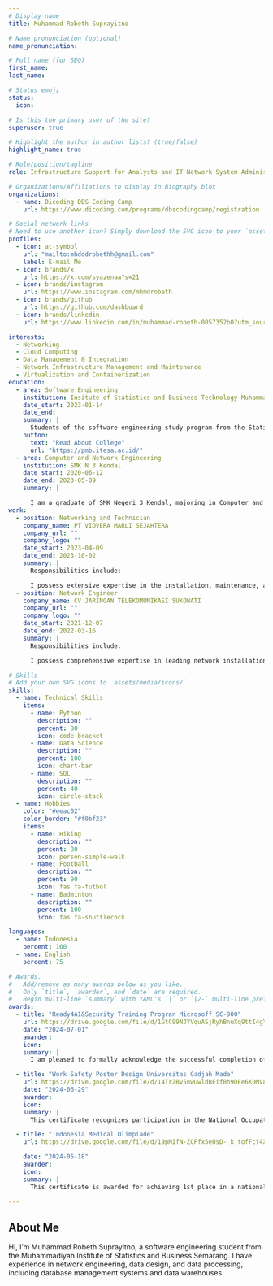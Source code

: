```yaml
---
# Display name
title: Muhammad Robeth Suprayitno

# Name pronunciation (optional)
name_pronunciation:

# Full name (for SEO)
first_name:
last_name:

# Status emoji
status:
  icon:

# Is this the primary user of the site?
superuser: true

# Highlight the author in author lists? (true/false)
highlight_name: true

# Role/position/tagline
role: Infrastructure Support for Analysts and IT Network System Administration

# Organizations/Affiliations to display in Biography blox
organizations:
  - name: Dicoding DBS Coding Camp
    url: https://www.dicoding.com/programs/dbscodingcamp/registration

# Social network links
# Need to use another icon? Simply download the SVG icon to your `assets/media/icons/` folder.
profiles:
  - icon: at-symbol
    url: "mailto:mhdddrobethh@gmail.com"
    label: E-mail Me
  - icon: brands/x
    url: https://x.com/syazenaa?s=21
  - icon: brands/instagram
    url: https://www.instagram.com/mhmdrobeth
  - icon: brands/github
    url: https://github.com/dashboard
  - icon: brands/linkedin
    url: https://www.linkedin.com/in/muhammad-robeth-0057352b0?utm_source=share&utm_campaign=share_via&utm_content=profile&utm_medium=ios_app

interests:
  - Networking
  - Cloud Computing
  - Data Management & Integration
  - Network Infrastructure Management and Maintenance
  - Virtualization and Containerization
education:
  - area: Software Engineering
    institution: Insitute of Statistics and Business Technology Muhammadiyah Semarang
    date_start: 2023-01-14
    date_end:
    summary: |
      Students of the software engineering study program from the Statistics and Business Technology Institute of Muhammadiyah Semarang, are active in the organization and have an interest in learning new things. Also interested in game development and technopreneur.
    button:
      text: "Read About College"
      url: "https://pmb.itesa.ac.id/"
  - area: Computer and Network Engineering
    institution: SMK N 3 Kendal
    date_start: 2020-06-12
    date_end: 2023-05-09
    summary: |

      I am a graduate of SMK Negeri 3 Kendal, majoring in Computer and Network Engineering. I have a solid understanding of various hardware components such as motherboards, processors, RAM, and other devices that support the performance of a computer. Additionally, I have experience in assembling, repairing, and maintaining computer hardware, as well as skills in managing computer networks, including installation, configuration, and troubleshooting. My passion lies in the field of information technology, particularly in hardware repair and assembly, as well as network system management. I am eager to continue developing my skills in this area, as I believe that information technology plays a crucial role in the advancement of the modern world.
work:
  - position: Networking and Technician
    company_name: PT VIOVERA MARLI SEJAHTERA
    company_url: ""
    company_logo: ""
    date_start: 2023-04-09
    date_end: 2023-10-02
    summary: |
      Responsibilities include:

      I possess extensive expertise in the installation, maintenance, and repair of Access Control, CCTV, and Gate Parking systems, consistently achieving an 80% success rate in optimizing system performance, ensuring seamless integration, and maintaining compliance with industry security standards. Furthermore, I excel in developing and executing data-driven marketing strategies, leveraging market analysis and consumer insights to enhance brand visibility, drive customer engagement, and foster sustainable business growth. My strong planning and mapping capabilities enable me to design and implement structured, results-oriented project frameworks, ensuring operational efficiency, risk mitigation, and alignment with strategic objectives.
  - position: Network Engineer
    company_name: CV JARINGAN TELEKOMUNIKASI SUKOWATI
    company_url: ""
    company_logo: ""
    date_start: 2021-12-07
    date_end: 2022-03-16
    summary: |
      Responsibilities include:

      I possess comprehensive expertise in leading network installation projects through both online and offline channels, ensuring seamless execution, optimal system integration, and adherence to industry best practices. My proficiency in managing ongoing projects allows me to oversee operations effectively, optimize resource allocation, mitigate risks, and ensure timely completion while maintaining quality and budget compliance. Additionally, I specialize in developing advanced network security features, implementing robust security protocols, enhancing threat detection mechanisms, and fortifying infrastructure resilience to safeguard against emerging cyber threats and ensure long-term system integrity.

# Skills
# Add your own SVG icons to `assets/media/icons/`
skills:
  - name: Technical Skills
    items:
      - name: Python
        description: ""
        percent: 80
        icon: code-bracket
      - name: Data Science
        description: ""
        percent: 100
        icon: chart-bar
      - name: SQL
        description: ""
        percent: 40
        icon: circle-stack
  - name: Hobbies
    color: "#eeac02"
    color_border: "#f0bf23"
    items:
      - name: Hiking
        description: ""
        percent: 80
        icon: person-simple-walk
      - name: Football
        description: ""
        percent: 90
        icon: fas fa-futbol
      - name: Badminton
        description: ""
        percent: 100
        icon: fas fa-shuttlecock

languages:
  - name: Indonesia
    percent: 100
  - name: English
    percent: 75

# Awards.
#   Add/remove as many awards below as you like.
#   Only `title`, `awarder`, and `date` are required.
#   Begin multi-line `summary` with YAML's `|` or `|2-` multi-line prefix and indent 2 spaces below.
awards:
  - title: "Ready4A1&Security Training Progran Microsoff SC-900"
    url: https://drive.google.com/file/d/1GtC99NJYVquASjRyhBnuXq9ttI4gYUJc/view?usp=drive_link
    date: "2024-07-01"
    awarder:
    icon:
    summary: |
      I am pleased to formally acknowledge the successful completion of the Cybersecurity in Ready4AI & Security Program, which has provided me with a comprehensive understanding of advanced cybersecurity principles and the strategic implementation of cutting-edge technologies to safeguard data integrity and ensure robust protection of information systems.

  - title: "Work Safety Poster Design Universitas Gadjah Mada"
    url: https://drive.google.com/file/d/14TrZBv5nwUwldBEifBh9DEe6K0MV8uoh/view?usp=drive_link
    date: "2024-06-29"
    awarder:
    icon:
    summary: |
      This certificate recognizes participation in the National Occupational Safety and Health (K3) Poster Design Competition organized by Universitas Gadjah Mada. It acknowledges the recipient's creativity and effort in promoting K3 awareness through innovative design, contributing to the event's success and the dissemination of important safety and health messages.

  - title: "Indonesia Medical Olimpiade"
    url: https://drive.google.com/file/d/19pMIfN-ZCFfx5eUsD-_k_tofFcY4XNJA/view?usp=drive_link

    date: "2024-05-18"
    awarder:
    icon:
    summary: |
      This certificate is awarded for achieving 1st place in a national-level accounting competition for higher education institutions. It recognizes the recipient's exceptional knowledge, skills, and dedication in the field of accounting, demonstrating excellence and setting a standard of achievement in academic and professional competencies at the national level.
      
---
```


## About Me

Hi, I’m Muhammad Robeth Suprayitno, a software engineering student from the Muhammadiyah Institute of Statistics and Business Semarang. I have experience in network engineering, data design, and data processing, including database management systems and data warehouses.
